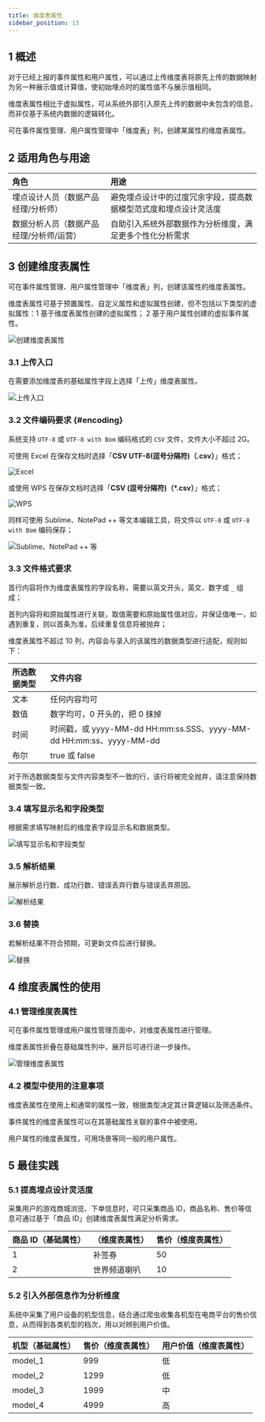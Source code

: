 ```yaml
---
title: 维度表属性
sidebar_position: 13
---
```


## 1 概述

对于已经上报的事件属性和用户属性，可以通过上传维度表将原先上传的数据映射为另一种展示值或计算值，使初始埋点时的属性值不与展示值相同。

维度表属性相比于虚拟属性，可从系统外部引入原先上传的数据中未包含的信息，而非仅基于系统内数据的逻辑转化。

可在事件属性管理、用户属性管理中「维度表」列，创建某属性的维度表属性。

## 2 适用角色与用途

| 角色                    | 用途                               |
| :-------------------- | :------------------------------- |
| 埋点设计人员（数据产品经理/分析师）    | 避免埋点设计中的过度冗余字段，提高数据模型范式度和埋点设计灵活度 |
| 数据分析人员（数据产品经理/分析师/运营） | 自助引入系统外部数据作为分析维度，满足更多个性化分析需求     |

## 3 创建维度表属性

可在事件属性管理、用户属性管理中「维度表」列，创建该属性的维度表属性。

维度表属性可基于预置属性、自定义属性和虚拟属性创建，但不包括以下类型的虚拟属性：1 基于维度表属性创建的虚拟属性； 2 基于用户属性创建的虚拟事件属性。

![创建维度表属性](/img/customEvent/dimension_table_1.png)

### 3.1 上传入口

在需要添加维度表的基础属性字段上选择「上传」维度表属性。

![上传入口](/img/customEvent/dimension_table_2.png)

### 3.2 文件编码要求 {#encoding}

系统支持 `UTF-8` 或 `UTF-8 with Bom` 编码格式的 `CSV` 文件，文件大小不超过 2G。

可使用 Excel 在保存文档时选择「**CSV UTF-8(逗号分隔符)（.csv）**」格式；

![Excel](/img/customEvent/dimension_table_7.png)

或使用 WPS 在保存文档时选择「**CSV (逗号分隔符)（*.csv）**」格式；

![WPS](/img/customEvent/dimension_table_8.png)

同样可使用 Sublime、NotePad ++ 等文本编辑工具，将文件以 `UTF-8` 或 `UTF-8 with Bom` 编码保存；

![Sublime、NotePad ++ 等](/img/customEvent/dimension_table_9.png)

### 3.3 文件格式要求

首行内容将作为维度表属性的字段名称，需要以英文开头，英文、数字或 `_` 组成；

首列内容将和原始属性进行关联，取值需要和原始属性值对应，并保证值唯一，如遇到重复，则以首条为准，后续重复信息将被抛弃；

维度表属性不超过 10 列，内容会与录入的该属性的数据类型进行适配，规则如下：

| 所选数据类型 | 文件内容                                                         |
| :----- | :----------------------------------------------------------- |
| 文本     | 任何内容均可                                                       |
| 数值     | 数字均可，0 开头的，把 0 抹掉                                            |
| 时间     | 时间戳，或 yyyy-MM-dd HH:mm:ss.SSS、yyyy-MM-dd HH:mm:ss、yyyy-MM-dd |
| 布尔     | true 或 false                                                 |

对于所选数据类型与文件内容类型不一致的行，该行将被完全抛弃，请注意保持数据类型一致。

### 3.4 填写显示名和字段类型

根据需求填写映射后的维度表字段显示名和数据类型。

![填写显示名和字段类型](/img/customEvent/dimension_table_3.png)

### 3.5 解析结果

展示解析总行数、成功行数、错误丢弃行数与错误丢弃原因。

![解析结果](/img/customEvent/dimension_table_4.png)

### 3.6 替换

若解析结果不符合预期，可更新文件后进行替换。

![替换](/img/customEvent/dimension_table_5.png)

## 4 维度表属性的使用

### 4.1 管理维度表属性

可在事件属性管理或用户属性管理页面中，对维度表属性进行管理。

维度表属性折叠在基础属性列中，展开后可进行进一步操作。

![管理维度表属性](/img/customEvent/dimension_table_6.png)

### 4.2 模型中使用的注意事项

维度表属性在使用上和通常的属性一致，根据类型决定其计算逻辑以及筛选条件。

事件属性的维度表属性可以在其基础属性关联的事件中被使用。

用户属性的维度表属性，可用场景等同一般的用户属性。

## 5 最佳实践

### 5.1 提高埋点设计灵活度

采集用户的游戏商城浏览、下单信息时，可只采集商品 ID，商品名称、售价等信息可通过基于「商品 ID」创建维度表属性满足分析需求。

| 商品 ID（基础属性） | （维度表属性） | 售价（维度表属性） |
| :---------- | :------ | :-------- |
| 1           | 补签券     | 50        |
| 2           | 世界频道喇叭  | 10        |

### 5.2 引入外部信息作为分析维度

系统中采集了用户设备的机型信息，结合通过爬虫收集各机型在电商平台的售价信息，从而得到各类机型的档次，用以对辨别用户价值。

| 机型（基础属性） | 售价（维度表属性） | 用户价值（维度表属性） |
| :------- | :-------- | :---------- |
| model_1  | 999       | 低           |
| model_2  | 1299      | 低           |
| model_3  | 1999      | 中           |
| model_4  | 4999      | 高           |
